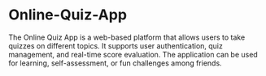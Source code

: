 # Online-Quiz-App
The Online Quiz App is a web-based platform that allows users to take quizzes on different topics. It supports user authentication, quiz management, and real-time score evaluation. The application can be used for learning, self-assessment, or fun challenges among friends.

